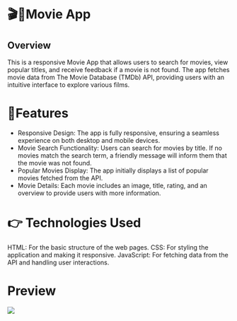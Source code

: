 
<h1> 🎬🎥Movie App </h1>

<h2>Overview</h2>
<p>This is a responsive Movie App that allows users to search for movies, view popular titles, and receive feedback if a movie is not found. The app fetches movie data from The Movie Database (TMDb) API, providing users with an intuitive interface to explore various films.</p>


<h1>  🌸Features </h1>

- Responsive Design: The app is fully responsive, ensuring a seamless experience on both desktop and mobile devices.
- Movie Search Functionality: Users can search for movies by title. If no movies match the search term, a friendly message will inform them that the movie was not found.
- Popular Movies Display: The app initially displays a list of popular movies fetched from the API.
- Movie Details: Each movie includes an image, title, rating, and an overview to provide users with more information.

 <h1> 👉 Technologies Used </h1>

HTML: For the basic structure of the web pages.
CSS: For styling the application and making it responsive.
JavaScript: For fetching data from the API and handling user interactions.

 <h1> Preview </h1>
 <img src="./Movie-App.gif">
